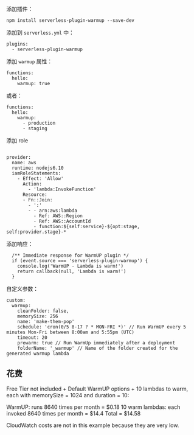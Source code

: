 

添加插件：

```
npm install serverless-plugin-warmup --save-dev
```

添加到 ``serverless.yml`` 中：

```
plugins:
  - serverless-plugin-warmup
```

添加 ``warmup`` 属性：

```
functions:
  hello:
    warmup: true
```

或者：

```
functions:
  hello:
    warmup:
      - production
      - staging
```

添加 role

```

provider:
  name: aws
  runtime: nodejs6.10
  iamRoleStatements:
    - Effect: 'Allow'
      Action:
        - 'lambda:InvokeFunction'
      Resource:
      - Fn::Join:
        - ':'
        - - arn:aws:lambda
          - Ref: AWS::Region
          - Ref: AWS::AccountId
          - function:${self:service}-${opt:stage, self:provider.stage}-*
```

添加响应：

```
  /** Immediate response for WarmUP plugin */
  if (event.source === 'serverless-plugin-warmup') {
    console.log('WarmUP - Lambda is warm!')
    return callback(null, 'Lambda is warm!')
  }
```

自定义参数：

```
custom:
  warmup:
    cleanFolder: false,
    memorySize: 256
    name: 'make-them-pop'
    schedule: 'cron(0/5 8-17 ? * MON-FRI *)' // Run WarmUP every 5 minutes Mon-Fri between 8:00am and 5:55pm (UTC)
    timeout: 20
    prewarm: true // Run WarmUp immediately after a deployment
    folderName: '_warmup' // Name of the folder created for the generated warmup lambda
```

花费
---

Free Tier not included + Default WarmUP options + 10 lambdas to warm, each with memorySize = 1024 and duration = 10:

WarmUP: runs 8640 times per month = $0.18
10 warm lambdas: each invoked 8640 times per month = $14.4
Total = $14.58

CloudWatch costs are not in this example because they are very low.

